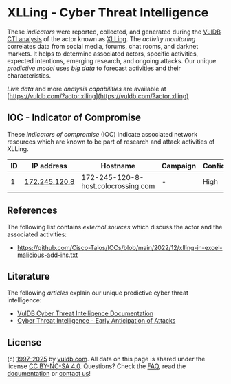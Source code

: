 # XLLing - Cyber Threat Intelligence

These _indicators_ were reported, collected, and generated during the [VulDB CTI analysis](https://vuldb.com/?kb.cti) of the actor known as [XLLing](https://vuldb.com/?actor.xlling). The _activity monitoring_ correlates data from social media, forums, chat rooms, and darknet markets. It helps to determine associated actors, specific activities, expected intentions, emerging research, and ongoing attacks. Our unique _predictive model_ uses _big data_ to forecast activities and their characteristics.

_Live data_ and more _analysis capabilities_ are available at [https://vuldb.com/?actor.xlling](https://vuldb.com/?actor.xlling)

## IOC - Indicator of Compromise

These _indicators of compromise_ (IOC) indicate associated network resources which are known to be part of research and attack activities of XLLing.

ID | IP address | Hostname | Campaign | Confidence
-- | ---------- | -------- | -------- | ----------
1 | [172.245.120.8](https://vuldb.com/?ip.172.245.120.8) | 172-245-120-8-host.colocrossing.com | - | High

## References

The following list contains _external sources_ which discuss the actor and the associated activities:

* https://github.com/Cisco-Talos/IOCs/blob/main/2022/12/xlling-in-excel-malicious-add-ins.txt

## Literature

The following _articles_ explain our unique predictive cyber threat intelligence:

* [VulDB Cyber Threat Intelligence Documentation](https://vuldb.com/?kb.cti)
* [Cyber Threat Intelligence - Early Anticipation of Attacks](https://www.scip.ch/en/?labs.20201022)

## License

(c) [1997-2025](https://vuldb.com/?kb.changelog) by [vuldb.com](https://vuldb.com/?kb.about). All data on this page is shared under the license [CC BY-NC-SA 4.0](https://creativecommons.org/licenses/by-nc-sa/4.0/). Questions? Check the [FAQ](https://vuldb.com/?kb.faq), read the [documentation](https://vuldb.com/?kb) or [contact us](https://vuldb.com/?contact)!
